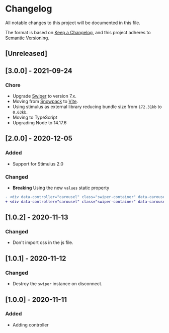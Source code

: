 # Changelog
All notable changes to this project will be documented in this file.

The format is based on [Keep a Changelog](https://keepachangelog.com/en/1.0.0/),
and this project adheres to [Semantic Versioning](https://semver.org/spec/v2.0.0.html).

## [Unreleased]

## [3.0.0] - 2021-09-24

### Chore

- Upgrade [Swiper](https://swiperjs.com/) to version 7.x.
- Moving from [Snowpack](https://www.snowpack.dev/) to [Vite](https://github.com/vitejs/vite).
- Using stimulus as external library reducing bundle size from `172.31kb` to `0.63kb`.
- Moving to TypeScript
- Upgrading Node to 14.17.6


## [2.0.0] - 2020-12-05

### Added

- Support for Stimulus 2.0

### Changed

- **Breaking** Using the new `values` static property

```diff
- <div data-controller="carousel" class="swiper-container" data-carousel-options="{'direction': 'vertical'}">
+ <div data-controller="carousel" class="swiper-container" data-carousel-options-value='{"direction": "vertical"}'>
```

## [1.0.2] - 2020-11-13

### Changed
- Don't import css in the js file.

## [1.0.1] - 2020-11-12

### Changed
- Destroy the `swiper` instance on disconnect.

## [1.0.0] - 2020-11-11

### Added

- Adding controller
